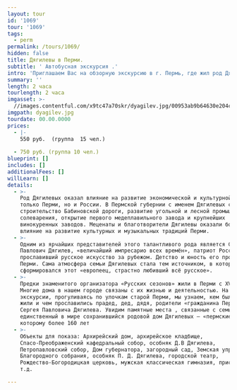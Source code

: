 ```yaml
---
layout: tour
id: '1069'
tour: '1069'
tags:
  - perm
permalink: /tours/1069/
hidden: false
title: Дягилевы в Перми.
subtitle: ' Автобусная экскурсия .'
intro: 'Приглашаем Вас на обзорную экскурсию в г. Пермь, где жил род Дягилевых'
summary: ''
length: 2 часа
tourlength: 2 часа
imgasset: >-
  //images.contentful.com/x9tc47a70skr/dyagilev.jpg/00953ab9b64630e204cf01e99a7ce579/dyagilev.jpg
imgpath: dyagilev.jpg
tourdate: 00.00.0000
prices:
  - |-
    550 руб.  (группа  15 чел.) 
     
  - 750 руб. (группа 10 чел.)
blueprint: []
includes: []
additionalFees: []
willLearn: []
details:
  - >-
    Род Дягилевых оказал влияние на развитие экономической и культурной жизни не
    только Перми, но и России. В Пермской губернии с именем Дягилевых связано
    строительство Бабиновской дороги, развитие угольной и лесной промышленности,
    солеварения, открытие первого медеплавильного завода и крупнейших
    винокуренных заводов. Меценаты и благотворители Дягилевы оказали большое
    влияние на развитие культурных и музыкальных традиций Перми.
  - >-
    Одним из ярчайших представителей этого талантливого рода является Сергей
    Павлович Дягилев, «величайший импресарио всех времён», патриот России,
    прославивший русское искусство за рубежом. Детство и юность его прошли в
    Перми. Сама атмосфера семьи Дягилевых стала тем источником, в котором
    сформировался этот «европеец, страстно любивший всё русское».
  - >-
    Предки знаменитого организатора «Русских сезонов» жили в Перми с ХVIII века.
    Многие дома в нашем городе связаны с их жизнью и деятельностью. На
    экскурсии, прогуливаясь по улочкам старой Перми, мы узнаем, кем были, как
    жили и чем прославились прадед, дед, дядя, родители «гражданина Перми» -
    Сергея Павловича Дягилева. Увидим памятные места , связанные с семьёй и
    единственный в мире сохранившийся родовой дом Дягилевых – «пермские Афины»,
    которому более 160 лет
  - >-
    Объекты для показа: Архирейский дом, архирейское кладбище,
    Спасо-Преображенский кафедральный собор, особняк Д.В Дягилева,
    Петропавловский собор, Дом губернатора, загородный сад, Земская управа. Дом
    Благородного собрания, особняк П. Д. Дягилева, городской театр,
    Рождество-Богородицкая церковь, мужская классическая гимназия, пристань и
    т.д.

---
```

